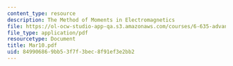 ```yaml
---
content_type: resource
description: The Method of Moments in Electromagnetics
file: https://ol-ocw-studio-app-qa.s3.amazonaws.com/courses/6-635-advanced-electromagnetism-spring-2003/849906869bb53f7f3bec8f91ef3e2bb2_Mar10.pdf
file_type: application/pdf
resourcetype: Document
title: Mar10.pdf
uid: 84990686-9bb5-3f7f-3bec-8f91ef3e2bb2
---
```

